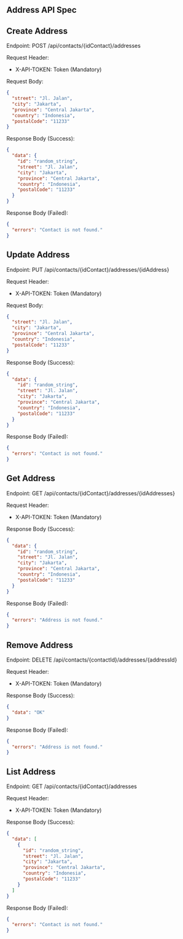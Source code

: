## Address API Spec

## Create Address
Endpoint: POST /api/contacts/{idContact}/addresses

Request Header:
- X-API-TOKEN: Token (Mandatory)

Request Body:
```json
{
  "street": "Jl. Jalan",
  "city": "Jakarta",
  "province": "Central Jakarta",
  "country": "Indonesia",
  "postalCode": "11233"
}
```

Response Body (Success):
```json
{
  "data": {
    "id": "random_string",
    "street": "Jl. Jalan",
    "city": "Jakarta",
    "province": "Central Jakarta",
    "country": "Indonesia",
    "postalCode": "11233"
  }
}
```

Response Body (Failed):

```json
{
  "errors": "Contact is not found."
}
```

## Update Address
Endpoint: PUT /api/contacts/{idContact}/addresses/{idAddress}

Request Header:
- X-API-TOKEN: Token (Mandatory)

Request Body:
```json
{
  "street": "Jl. Jalan",
  "city": "Jakarta",
  "province": "Central Jakarta",
  "country": "Indonesia",
  "postalCode": "11233"
}
```

Response Body (Success):
```json
{
  "data": {
    "id": "random_string",
    "street": "Jl. Jalan",
    "city": "Jakarta",
    "province": "Central Jakarta",
    "country": "Indonesia",
    "postalCode": "11233"
  }
}
```

Response Body (Failed):
```json
{
  "errors": "Contact is not found."
}
```

## Get Address
Endpoint: GET /api/contacts/{idContact}/addresses/{idAddresses}

Request Header:
- X-API-TOKEN: Token (Mandatory)

Response Body (Success):
```json
{
  "data": {
    "id": "random_string",
    "street": "Jl. Jalan",
    "city": "Jakarta",
    "province": "Central Jakarta",
    "country": "Indonesia",
    "postalCode": "11233"
  }
}
```

Response Body (Failed):
```json
{
  "errors": "Address is not found."
}
```

## Remove Address
Endpoint: DELETE /api/contacts/{contactId}/addresses/{addressId}

Request Header:
- X-API-TOKEN: Token (Mandatory)

Response Body (Success):
```json
{
  "data": "OK"
}
```

Response Body (Failed):
```json
{
  "errors": "Address is not found."
}
```

## List Address
Endpoint: GET /api/contacts/{idContact}/addresses

Request Header:
- X-API-TOKEN: Token (Mandatory)

Response Body (Success):
```json
{
  "data": [
    {
      "id": "random_string",
      "street": "Jl. Jalan",
      "city": "Jakarta",
      "province": "Central Jakarta",
      "country": "Indonesia",
      "postalCode": "11233"
    }
  ]
}
```

Response Body (Failed):
```json
{
  "errors": "Contact is not found."
}
```
